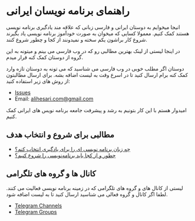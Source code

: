 # راهنمای برنامه نویسان ایرانی
انیجا میخوایم به دوستان ایرانی و فارسی زبانی که علاقه مند یادگیری برنامه نویسی هستند کمک کنیم. معمولا کسایی که میخوان به صورت خودآموز برنامه نویسی یاد بگیرند شروع کار براشون یکم سخته و نمیدونند از کجا و چطور شروع کنند.

در اینجا لیستی از لینک بهترین مطالبی رو که در وب فارسی می بینم و میتونه به این گروه از دوستان کمک کنه قرار میدم.

دوستان اگر مطلب خوبی در وب فارسی می شناسید که می تونه به دوستان تازه وارد کمک کنه برام ارسال کنید تا در اسرع وقت به لیست اضافه بشه.
برای ارسال مطالبتون از روش های زیر استفاده کنید:

- [Issues](https://github.com/alihesari/Iranian-programmers-guide/issues)
- Email: alihesari.com@gmail.com

امیدوار هستم با این کار بتونیم به رشد و پیشرفت جامعه برنامه نویس های ایرانی کمک کنیم.

## مطالبی برای شروع و انتخاب هدف 

- [چه زبان برنامه نویسی ای را برای یادگیری انتخاب کنم؟](https://alihesari.com/farsi/what-language-to-start-programming/)
- [چطور و از کجا باید برنامه‌نویسی را شروع کنیم؟](https://www.digikala.com/mag/%DB%8C%D8%A7%D8%AF%DA%AF%DB%8C%D8%B1%DB%8C-%D8%A8%D8%B1%D9%86%D8%A7%D9%85%D9%87%E2%80%8C%D9%86%D9%88%DB%8C%D8%B3%DB%8C/)

## کانال ها و گروه های تلگرامی
لیستی از کانال های و گروه های تلگرامی که در زمینه برنامه نویسی فعالیت می کنند.
لطفا اگر کانال و گروه فعالی می شناسید ارسال کنید تا به لیست اضافه شود.

- [Telegram Channels](Telegram-channels.md)
- [Telegram Groups](Telegram-groups.md)
